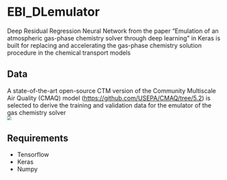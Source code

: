 # EBI_DLemulator
Deep Residual Regression Neural Network from the paper “Emulation of an atmospheric gas-phase chemistry solver through deep learning” in Keras is built for replacing and accelerating the gas-phase chemistry solution procedure in the chemical transport models  
 
## Data
A state-of-the-art open-source CTM version of the Community Multiscale Air Quality (CMAQ) model (https://github.com/USEPA/CMAQ/tree/5.2) is selected to derive the training and validation data for the emulator of the gas chemistry solver  
<img src="https://github.com/hazenet-cn/EBI_DLemulator/blob/main/images/fig%201.png"  style="zoom: 60%;" />

## Requirements
+ Tensorflow  
+ Keras  
+ Numpy  

